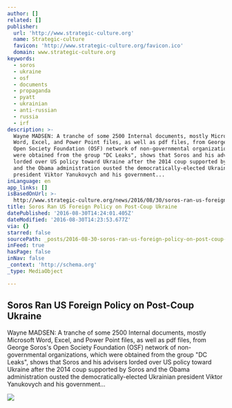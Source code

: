 ```yaml
---
author: []
related: []
publisher:
  url: 'http://www.strategic-culture.org'
  name: Strategic-culture
  favicon: 'http://www.strategic-culture.org/favicon.ico'
  domain: www.strategic-culture.org
keywords:
  - soros
  - ukraine
  - osf
  - documents
  - propaganda
  - pyatt
  - ukrainian
  - anti-russian
  - russia
  - irf
description: >-
  Wayne MADSEN: A tranche of some 2500 Internal documents, mostly Microsoft
  Word, Excel, and Power Point files, as well as pdf files, from George Soros's
  Open Society Foundation (OSF) network of non-governmental organizations, which
  were obtained from the group "DC Leaks", shows that Soros and his advisers
  lorded over US policy toward Ukraine after the 2014 coup supported by Soros
  and the Obama administration ousted the democratically-elected Ukrainian
  president Viktor Yanukovych and his government...
inLanguage: en
app_links: []
isBasedOnUrl: >-
  http://www.strategic-culture.org/news/2016/08/30/soros-ran-us-foreign-policy-post-coup-ukraine.html
title: Soros Ran US Foreign Policy on Post-Coup Ukraine
datePublished: '2016-08-30T14:24:01.405Z'
dateModified: '2016-08-30T14:23:53.677Z'
via: {}
starred: false
sourcePath: _posts/2016-08-30-soros-ran-us-foreign-policy-on-post-coup-ukraine.md
inFeed: true
hasPage: false
inNav: false
_context: 'http://schema.org'
_type: MediaObject

---
```

<article style=""><h1>Soros Ran US Foreign Policy on Post-Coup Ukraine</h1><p>Wayne MADSEN: A tranche of some 2500 Internal documents, mostly Microsoft Word, Excel, and Power Point files, as well as pdf files, from George Soros's Open Society Foundation (OSF) network of non-governmental organizations, which were obtained from the group "DC Leaks", shows that Soros and his advisers lorded over US policy toward Ukraine after the 2014 coup supported by Soros and the Obama administration ousted the democratically-elected Ukrainian president Viktor Yanukovych and his government...</p><img src="http://www.strategic-culture.org/images/news/2016/08/30/or-37829.jpg" /></article>